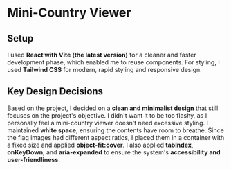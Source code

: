 # Mini-Country Viewer

## Setup

I used **React with Vite (the latest version)** for a cleaner and faster development phase, which enabled me to reuse components. For styling, I used **Tailwind CSS** for modern, rapid styling and responsive design.

## Key Design Decisions

Based on the project, I decided on a **clean and minimalist design** that still focuses on the project's objective. I didn't want it to be too flashy, as I personally feel a mini-country viewer doesn't need excessive styling. I maintained **white space**, ensuring the contents have room to breathe. Since the flag images had different aspect ratios, I placed them in a container with a fixed size and applied **object-fit:cover**. I also applied **tabIndex**, **onKeyDown**, and **aria-expanded** to ensure the system's **accessibility and user-friendliness**.
